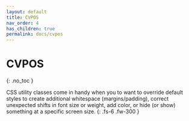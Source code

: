 ```yaml
---
layout: default
title: CVPOS
nav_order: 4
has_children: true
permalink: docs/cvpos
---
```


# CVPOS
{: .no_toc }

CSS utility classes come in handy when you to want to override default styles to create additional whitespace (margins/padding), correct unexpected shifts in font size or weight, add color, or hide (or show) something at a specific screen size.
{: .fs-6 .fw-300 }
